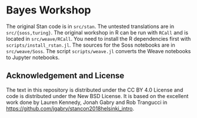 # Bayes Workshop

The original Stan code is in `src/stan`. The untested translations are in
`src/{soss,turing}`. The original workshop in R can be run with `RCall` and is
located in `src/weave/RCall`. You need to install the R dependencies first
with `scripts/install_rstan.jl`. The sources for the Soss notebooks are in
`src/weave/Soss`. The script `scripts/weave.jl` converts the Weave notebooks to
Jupyter notebooks.

## Acknowledgement and License

The text in this repository is distributed under the CC BY 4.0 License and code
is distributed under the New BSD License. It is based on the excellent work done
by Lauren Kennedy, Jonah Gabry and Rob Trangucci in https://github.com/jgabry/stancon2018helsinki_intro.
